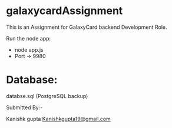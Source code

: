 # galaxycardAssignment
This is an Assignment for GalaxyCard backend Development Role.

Run the node app:
* node app.js
* Port -> 9980

# Database:
databse.sql (PostgreSQL backup)


Submitted By:-

Kanishk gupta
Kanishkgupta19@gmail.com
